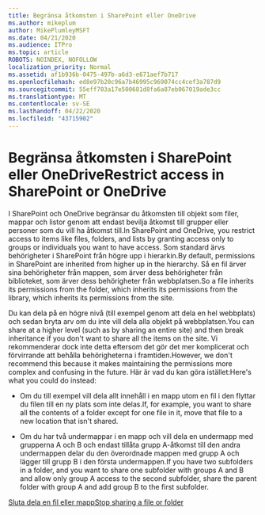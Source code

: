 ```yaml
---
title: Begränsa åtkomsten i SharePoint eller OneDrive
ms.author: mikeplum
author: MikePlumleyMSFT
ms.date: 04/21/2020
ms.audience: ITPro
ms.topic: article
ROBOTS: NOINDEX, NOFOLLOW
localization_priority: Normal
ms.assetid: af1b936b-0475-497b-a6d3-e671aef7b717
ms.openlocfilehash: ed8e97b20c96a7b46995c969074cc4cef3a787d9
ms.sourcegitcommit: 55eff703a17e500681d8fa6a87eb067019ade3cc
ms.translationtype: MT
ms.contentlocale: sv-SE
ms.lasthandoff: 04/22/2020
ms.locfileid: "43715902"
---
```

# <a name="restrict-access-in-sharepoint-or-onedrive"></a><span data-ttu-id="e367a-102">Begränsa åtkomsten i SharePoint eller OneDrive</span><span class="sxs-lookup"><span data-stu-id="e367a-102">Restrict access in SharePoint or OneDrive</span></span>

<span data-ttu-id="e367a-103">I SharePoint och OneDrive begränsar du åtkomsten till objekt som filer, mappar och listor genom att endast bevilja åtkomst till grupper eller personer som du vill ha åtkomst till.</span><span class="sxs-lookup"><span data-stu-id="e367a-103">In SharePoint and OneDrive, you restrict access to items like files, folders, and lists by granting access only to groups or individuals you want to have access.</span></span> <span data-ttu-id="e367a-104">Som standard ärvs behörigheter i SharePoint från högre upp i hierarkin.</span><span class="sxs-lookup"><span data-stu-id="e367a-104">By default, permissions in SharePoint are inherited from higher up in the hierarchy.</span></span> <span data-ttu-id="e367a-105">Så en fil ärver sina behörigheter från mappen, som ärver dess behörigheter från biblioteket, som ärver dess behörigheter från webbplatsen.</span><span class="sxs-lookup"><span data-stu-id="e367a-105">So a file inherits its permissions from the folder, which inherits its permissions from the library, which inherits its permissions from the site.</span></span>
  
<span data-ttu-id="e367a-106">Du kan dela på en högre nivå (till exempel genom att dela en hel webbplats) och sedan bryta arv om du inte vill dela alla objekt på webbplatsen.</span><span class="sxs-lookup"><span data-stu-id="e367a-106">You can share at a higher level (such as by sharing an entire site) and then break inheritance if you don't want to share all the items on the site.</span></span> <span data-ttu-id="e367a-107">Vi rekommenderar dock inte detta eftersom det gör det mer komplicerat och förvirrande att behålla behörigheterna i framtiden.</span><span class="sxs-lookup"><span data-stu-id="e367a-107">However, we don't recommend this because it makes maintaining the permissions more complex and confusing in the future.</span></span> <span data-ttu-id="e367a-108">Här är vad du kan göra istället:</span><span class="sxs-lookup"><span data-stu-id="e367a-108">Here's what you could do instead:</span></span>
  
- <span data-ttu-id="e367a-109">Om du till exempel vill dela allt innehåll i en mapp utom en fil i den flyttar du filen till en ny plats som inte delas.</span><span class="sxs-lookup"><span data-stu-id="e367a-109">If, for example, you want to share all the contents of a folder except for one file in it, move that file to a new location that isn't shared.</span></span>
    
- <span data-ttu-id="e367a-110">Om du har två undermappar i en mapp och vill dela en undermapp med grupperna A och B och endast tillåta grupp A-åtkomst till den andra undermappen delar du den överordnade mappen med grupp A och lägger till grupp B i den första undermappen.</span><span class="sxs-lookup"><span data-stu-id="e367a-110">If you have two subfolders in a folder, and you want to share one subfolder with groups A and B and allow only group A access to the second subfolder, share the parent folder with group A and add group B to the first subfolder.</span></span>
    
[<span data-ttu-id="e367a-111">Sluta dela en fil eller mapp</span><span class="sxs-lookup"><span data-stu-id="e367a-111">Stop sharing a file or folder </span></span>](https://go.microsoft.com/fwlink/?linkid=2008861)
  

